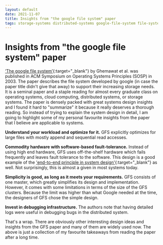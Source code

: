```yaml
--- 
layout: default 
date: 2021-11-07
title: Insights from "the google file system" paper
tags: storage-systems distributed-systems google-file-system file-system GFS 
---
```


<h1> Insights from "the google file system" paper </h1>

[‘The google file 
system’](https://static.googleusercontent.com/media/research.google.com/en//archive/gfs-sosp2003.pdf){:target="\_blank"}
by Ghemawat et al. was published in ACM Symposium on Operating Systems Principles (SOSP) in 2003. 
The paper describes the file system developed by google (in case the paper title 
didn't give that away) to support their increasing storage needs. 
It is a seminal paper and a staple reading for almost every graduate class 
on operating systems, cloud computing, distributed systems, 
or storage systems. The paper is densely packed with great systems design 
insights and I found it hard to "summarize" it because it really deserves 
a thorough reading. So instead of trying to explain the system design in detail, 
I am going to highlight 
some of my personal favourite insights from the paper that I believe 
are applicable to systems. 

**Understand your workload and optimize for it.** GFS explicitly optimizes for 
large files with mostly append and sequential read accesses. 

**Commodity hardware with software-based fault-tolerance.** Instead of using 
high end hardware, GFS uses off-the-shelf hardware which fails frequently 
and leaves fault tolerance to the software. This design is a 
good example of the ['end-to-end principle in system 
design'](https://web.mit.edu/Saltzer/www/publications/endtoend/endtoend.pdf){:target="\_blank"}
as well. Not surprisingly, this is almost a given in 
most systems today. 

**Simplicity is good, as long as it meets your requirements.** GFS consists of one master, which 
greatly simplifies its design and implementation. However, it comes with 
some limitations in terms of the size of the GFS clusters. Because the limit 
was higher than what Google needed at the time, the designers of GFS chose the 
simple design.

**Invest in debugging infrastructure.** The authors note that 
having detailed logs were useful in debugging bugs in the distributed 
system. 

That's a wrap. There are obviously other interesting design ideas and 
insights from the GFS paper and many of them are widely used now. 
The above is just a collection of my favourite takeaways from reading 
the paper after a long time. 
